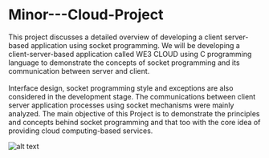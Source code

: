 # Minor---Cloud-Project
This project discusses a detailed overview of developing a client server-based
application using socket programming. We will be developing a client-server-based
application called WE3 CLOUD using C programming language to demonstrate
the concepts of socket programming and its communication between server and
client.<br><br>
Interface design, socket programming style and exceptions are also considered in
the development stage. The communications between client server application
processes using socket mechanisms were mainly analyzed.
The main objective of this Project is to demonstrate the principles and concepts
behind socket programming and that too with the core idea of providing cloud
computing-based services.


![alt text](http://url/to/img.png)
